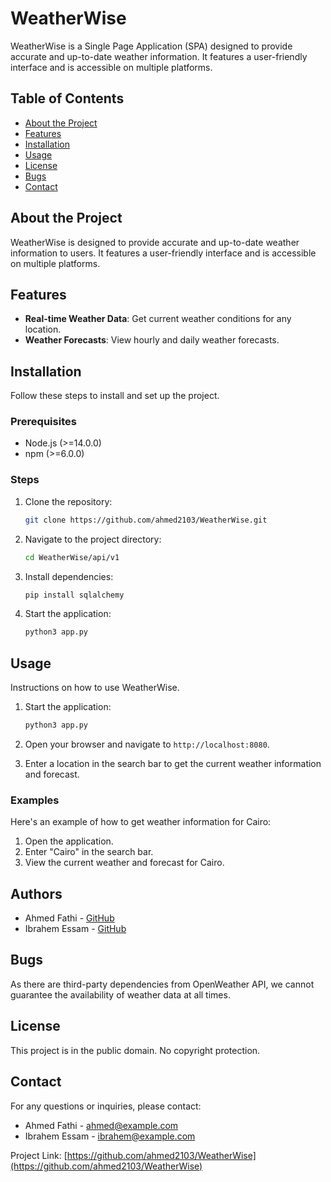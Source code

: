# WeatherWise

WeatherWise is a Single Page Application (SPA) designed to provide accurate and up-to-date weather information. It features a user-friendly interface and is accessible on multiple platforms.

## Table of Contents

- [About the Project](#about-the-project)
- [Features](#features)
- [Installation](#installation)
- [Usage](#usage)
- [License](#license)
- [Bugs](#bugs)
- [Contact](#contact)

## About the Project

WeatherWise is designed to provide accurate and up-to-date weather information to users. It features a user-friendly interface and is accessible on multiple platforms.

## Features

- **Real-time Weather Data**: Get current weather conditions for any location.
- **Weather Forecasts**: View hourly and daily weather forecasts.

## Installation

Follow these steps to install and set up the project.

### Prerequisites

- Node.js (>=14.0.0)
- npm (>=6.0.0)

### Steps

1. Clone the repository:
    ```sh
    git clone https://github.com/ahmed2103/WeatherWise.git
    ```

2. Navigate to the project directory:
    ```sh
    cd WeatherWise/api/v1
    ```

3. Install dependencies:
    ```sh
    pip install sqlalchemy
    ```

4. Start the application:
    ```sh
    python3 app.py
    ```

## Usage

Instructions on how to use WeatherWise.

1. Start the application:
    ```sh
    python3 app.py
    ```

2. Open your browser and navigate to `http://localhost:8080`.

3. Enter a location in the search bar to get the current weather information and forecast.

### Examples

Here's an example of how to get weather information for Cairo:

1. Open the application.
2. Enter "Cairo" in the search bar.
3. View the current weather and forecast for Cairo.

## Authors

- Ahmed Fathi - [GitHub](https://github.com/ahmed2103)
- Ibrahem Essam - [GitHub](https://github.com/ibrahemesam)

## Bugs

As there are third-party dependencies from OpenWeather API, we cannot guarantee the availability of weather data at all times.

## License

This project is in the public domain. No copyright protection.

## Contact

For any questions or inquiries, please contact:

- Ahmed Fathi - [ahmed@example.com](mailto:ahmed@example.com)
- Ibrahem Essam - [ibrahem@example.com](mailto:ibrahem@example.com)

Project Link: [https://github.com/ahmed2103/WeatherWise](https://github.com/ahmed2103/WeatherWise)
